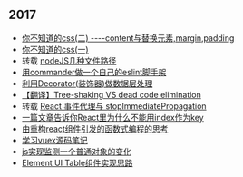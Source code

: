 ## 2017
- [你不知道的css(二) ----content与替换元素,margin,padding](https://github.com/z2014/Blog/issues/10)
- [你不知道的css(一)](https://github.com/z2014/Blog/issues/9)
- 转载 [nodeJS几种文件路径](https://github.com/imsobear/blog/issues/48)
- [用commander做一个自己的eslint脚手架](https://github.com/z2014/Blog/issues/8)
- [利用Decorator(装饰器)做数据层处理](https://github.com/z2014/Blog/issues/7)
- [【翻译】Tree-shaking VS dead code elimination](https://github.com/z2014/Blog/issues/6)
- 转载 [React 事件代理与 stopImmediatePropagation](https://github.com/youngwind/blog/issues/107)
- [一篇文章告诉你React里为什么不能用index作为key](https://github.com/z2014/Blog/issues/5)
- [由重构react组件引发的函数式编程的思考](https://github.com/z2014/Blog/issues/4)
- [学习vuex源码笔记](https://github.com/z2014/Blog/issues/3)
- [js实现监测一个普通对象的变化](https://github.com/z2014/Vue-component/issues/2) 
- [Element UI Table组件实现思路](https://github.com/z2014/Vue-component/issues/1)

